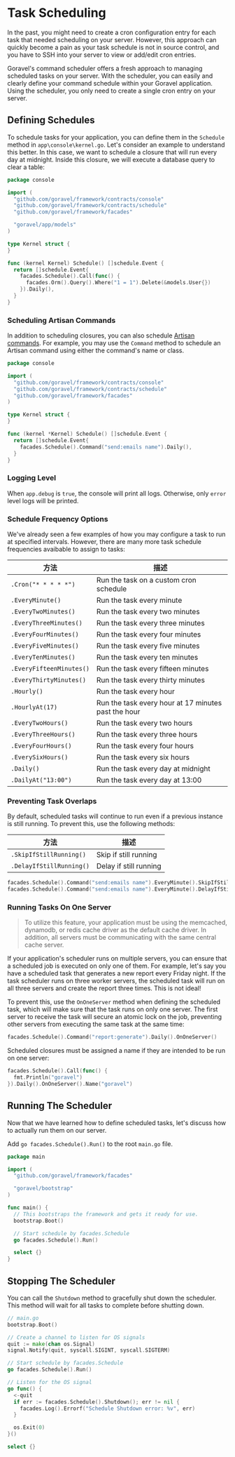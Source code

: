 # Task Scheduling

In the past, you might need to create a cron configuration entry for each task that needed scheduling on your server.
However, this approach can quickly become a pain as your task schedule is not in source control, and you have to SSH
into your server to view or add/edit cron entries.

Goravel's command scheduler offers a fresh approach to managing scheduled tasks on your server. With the scheduler, you
can easily and clearly define your command schedule within your Goravel application. Using the scheduler, you only need
to create a single cron entry on your server.

## Defining Schedules

To schedule tasks for your application, you can define them in the `Schedule` method in `app\console\kernel.go`. Let's
consider an example to understand this better. In this case, we want to schedule a closure that will run every day at
midnight. Inside this closure, we will execute a database query to clear a table:

```go
package console

import (
  "github.com/goravel/framework/contracts/console"
  "github.com/goravel/framework/contracts/schedule"
  "github.com/goravel/framework/facades"

  "goravel/app/models"
)

type Kernel struct {
}

func (kernel Kernel) Schedule() []schedule.Event {
  return []schedule.Event{
    facades.Schedule().Call(func() {
      facades.Orm().Query().Where("1 = 1").Delete(&models.User{})
    }).Daily(),
  }
}
```

### Scheduling Artisan Commands

In addition to scheduling closures, you can also schedule [Artisan commands](./artisan). For example, you may
use the `Command` method to schedule an Artisan command using either the command's name or class.

```go
package console

import (
  "github.com/goravel/framework/contracts/console"
  "github.com/goravel/framework/contracts/schedule"
  "github.com/goravel/framework/facades"
)

type Kernel struct {
}

func (kernel *Kernel) Schedule() []schedule.Event {
  return []schedule.Event{
    facades.Schedule().Command("send:emails name").Daily(),
  }
}
```

### Logging Level

When `app.debug` is `true`, the console will print all logs. Otherwise, only `error` level logs will be printed.

### Schedule Frequency Options

We've already seen a few examples of how you may configure a task to run at specified intervals. However, there are many
more task schedule frequencies avaibable to assign to tasks:

| 方法                       | 描述                                                  |
| ------------------------ | --------------------------------------------------- |
| `.Cron("* * * * *")`     | Run the task on a custom cron schedule              |
| `.EveryMinute()`         | Run the task every minute                           |
| `.EveryTwoMinutes()`     | Run the task every two minutes                      |
| `.EveryThreeMinutes()`   | Run the task every three minutes                    |
| `.EveryFourMinutes()`    | Run the task every four minutes                     |
| `.EveryFiveMinutes()`    | Run the task every five minutes                     |
| `.EveryTenMinutes()`     | Run the task every ten minutes                      |
| `.EveryFifteenMinutes()` | Run the task every fifteen minutes                  |
| `.EveryThirtyMinutes()`  | Run the task every thirty minutes                   |
| `.Hourly()`              | Run the task every hour                             |
| `.HourlyAt(17)`          | Run the task every hour at 17 minutes past the hour |
| `.EveryTwoHours()`       | Run the task every two hours                        |
| `.EveryThreeHours()`     | Run the task every three hours                      |
| `.EveryFourHours()`      | Run the task every four hours                       |
| `.EverySixHours()`       | Run the task every six hours                        |
| `.Daily()`               | Run the task every day at midnight                  |
| `.DailyAt("13:00")`      | Run the task every day at 13:00     |

### Preventing Task Overlaps

By default, scheduled tasks will continue to run even if a previous instance is still running. To prevent this, use the
following methods:

| 方法                       | 描述                     |
| ------------------------ | ---------------------- |
| `.SkipIfStillRunning()`  | Skip if still running  |
| `.DelayIfStillRunning()` | Delay if still running |

```go
facades.Schedule().Command("send:emails name").EveryMinute().SkipIfStillRunning()
facades.Schedule().Command("send:emails name").EveryMinute().DelayIfStillRunning()
```

### Running Tasks On One Server

> To utilize this feature, your application must be using the memcached, dynamodb, or redis cache driver as the default
> cache driver. In addition, all servers must be communicating with the same central cache server.

If your application's scheduler runs on multiple servers, you can ensure that a scheduled job is executed on only one of
them. For example, let's say you have a scheduled task that generates a new report every Friday night. If the task
scheduler runs on three worker servers, the scheduled task will run on all three servers and create the report three
times. This is not ideal!

To prevent this, use the `OnOneServer` method when defining the scheduled task, which will make sure that the task runs
on only one server. The first server to receive the task will secure an atomic lock on the job, preventing other servers
from executing the same task at the same time:

```go
facades.Schedule().Command("report:generate").Daily().OnOneServer()
```

Scheduled closures must be assigned a name if they are intended to be run on one server:

```go
facades.Schedule().Call(func() {
  fmt.Println("goravel")
}).Daily().OnOneServer().Name("goravel")
```

## Running The Scheduler

Now that we have learned how to define scheduled tasks, let's discuss how to actually run them on our server.

Add `go facades.Schedule().Run()` to the root `main.go` file.

```go
package main

import (
  "github.com/goravel/framework/facades"

  "goravel/bootstrap"
)

func main() {
  // This bootstraps the framework and gets it ready for use.
  bootstrap.Boot()

  // Start schedule by facades.Schedule
  go facades.Schedule().Run()

  select {}
}
```

## Stopping The Scheduler

You can call the `Shutdown` method to gracefully shut down the scheduler. This method will wait for all tasks to
complete before shutting down.

```go
// main.go
bootstrap.Boot()

// Create a channel to listen for OS signals
quit := make(chan os.Signal)
signal.Notify(quit, syscall.SIGINT, syscall.SIGTERM)

// Start schedule by facades.Schedule
go facades.Schedule().Run()

// Listen for the OS signal
go func() {
  <-quit
  if err := facades.Schedule().Shutdown(); err != nil {
    facades.Log().Errorf("Schedule Shutdown error: %v", err)
  }

  os.Exit(0)
}()

select {}
```
